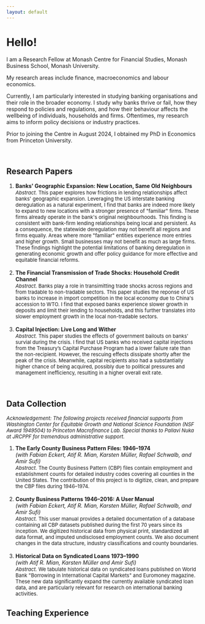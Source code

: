 ```yaml
---
layout: default
---
```


<h1>Hello!</h1>

<p>I am a Research Fellow at Monash Centre for Financial Studies, Monash Business School, Monash University.</p>

<p>My research areas include finance, macroeconomics and labour economics. </p>
  
<p>Currently, I am particularly interested in studying banking organisations and their role in the broader economy. 
  I study why banks thrive or fail, 
  how they respond to policies and regulations, 
  and how their behaviour affects the wellbeing of individuals, households and firms. 
  Oftentimes, my research aims to inform policy decisions or industry practices. </p>

<p>Prior to joining the Centre in August 2024, I obtained my PhD in Economics from Princeton University. </p>

<br>

<h2>Research Papers</h2>

<ol>
  <li>
    <b>Banks' Geographic Expansion: New Location, Same Old Neighbours</b>
    <br>
    <font size="-1"><i>Abstract.</i> This paper explores how frictions in lending relationships affect banks' geographic expansion. Leveraging the US interstate banking deregulation as a natural experiment, I find that banks are indeed more likely to expand to new locations with a stronger presence of "familiar" firms. These firms already operate in the bank's original neighbourhoods. This finding is consistent with bank-firm lending relationships being local and persistent. As a consequence, the statewide deregulation may not benefit all regions and firms equally. Areas where more "familiar" entities experience more entries and higher growth. Small businesses may not benefit as much as large firms. These findings highlight the potential limitations of banking deregulation in generating economic growth and offer policy guidance for more effective and equitable financial reforms.</font>
  </li>
  <br>
  <li>
    <b>The Financial Transmission of Trade Shocks: Household Credit Channel</b> 
    <br>
    <font size="-1"><i>Abstract.</i> Banks play a role in transimitting trade shocks across regions and from tradable to non-tradable sectors. This paper studies the reponse of US banks to increase in import competition in the local economy due to China's accession to WTO. I find that exposed banks experience slower growth in deposits and limit their lending to households, and this further translates into slower employment growth in the local non-tradable sectors.</font>
  </li>
  <br>
  <li>
    <b>Capital Injection: Live Long and Wither</b>
    <br>
    <font size="-1"><i>Abstract.</i> This paper studies the effects of government bailouts on banks' survial during the crisis. I find that US banks who received capital injections from the Treasury’s Capital Purchase Program had a lower failure rate than the non-recipient. However, the rescuing effects dissipate shortly after the peak of the crisis. Meanwhile, capital recipients also had a substantially higher chance of being acquired, possibly due to political pressures and management inefficiency, resulting in a higher overall exit rate.</font>
  </li>
</ol>

<br>

<h2>Data Collection</h2>

<font size="-1"><i>Acknowledgement: The following projects received financial supports from Washington Center for Equitable Growth and National Science Foundation (NSF Award 1949504) to Princeton Macrofinance Lab. Special thanks to Pallavi Nuka at JRCPPF for tremendous administrative support.</i></font>

<ol>
  <li>
    <b>The Early County Business Pattern Files: 1946–1974</b>
    <br>
    <i>(with Fabian Eckert, Atif R. Mian, Karsten Müller, Rafael Schwalb, and Amir Sufi)</i>
    <br>
    <font size="-1"><i>Abstract.</i> The County Business Pattern (CBP) files contain employment and establishment counts for detailed industry codes covering all counties in the United States. The contribution of this project is to digitize, clean, and prepare the CBP files during 1946–1974.</font>
  </li>
  <br>
  <li>
    <b>County Business Patterns 1946–2016: A User Manual</b>
    <br>
    <i>(with Fabian Eckert, Atif R. Mian, Karsten Müller, Rafael Schwalb, and Amir Sufi)</i>
    <br>
    <font size="-1"><i>Abstract.</i> This user manual provides a detailed documentation of a database containing all CBP datasets published during the first 70 years since its inception. We digitized historical data from physical print, standardized all data format, and imputed undisclosed employment counts. We also document changes in the data structure, industry classifications and county boundaries. </font>
  </li>
  <br>
  <li>
    <b>Historical Data on Syndicated Loans 1973–1990</b>
    <br>
    <i>(with Atif R. Mian, Karsten Müller and Amir Sufi)</i>
    <br>
    <font size="-1"><i>Abstract.</i> We tabulate historical data on syndicated loans published on World Bank "Borrowing in International Capital Markets" and Euromoney magazine. These new data significantly expand the currently available syndicated loan data, and are particularly relevant for research on international banking activities.  </font>
  </li>
</ol>


<h2>Teaching Experience</h2>

